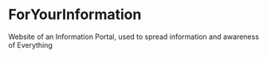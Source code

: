 # ForYourInformation
Website of an Information Portal, used to spread information and awareness of Everything
